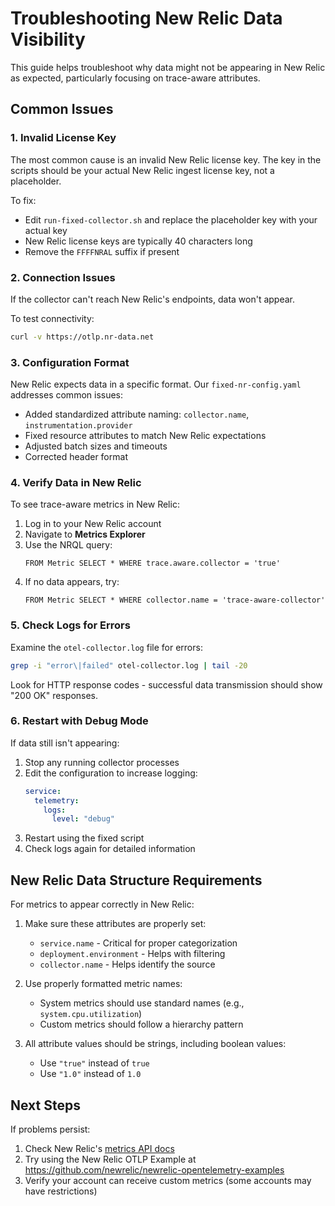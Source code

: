# Troubleshooting New Relic Data Visibility

This guide helps troubleshoot why data might not be appearing in New Relic as expected, particularly focusing on trace-aware attributes.

## Common Issues

### 1. Invalid License Key

The most common cause is an invalid New Relic license key. The key in the scripts should be your actual New Relic ingest license key, not a placeholder.

To fix:
- Edit `run-fixed-collector.sh` and replace the placeholder key with your actual key
- New Relic license keys are typically 40 characters long
- Remove the `FFFFNRAL` suffix if present

### 2. Connection Issues

If the collector can't reach New Relic's endpoints, data won't appear.

To test connectivity:
```bash
curl -v https://otlp.nr-data.net
```

### 3. Configuration Format

New Relic expects data in a specific format. Our `fixed-nr-config.yaml` addresses common issues:

- Added standardized attribute naming: `collector.name`, `instrumentation.provider`
- Fixed resource attributes to match New Relic expectations
- Adjusted batch sizes and timeouts
- Corrected header format

### 4. Verify Data in New Relic

To see trace-aware metrics in New Relic:

1. Log in to your New Relic account
2. Navigate to **Metrics Explorer**
3. Use the NRQL query:
   ```
   FROM Metric SELECT * WHERE trace.aware.collector = 'true'
   ```
4. If no data appears, try:
   ```
   FROM Metric SELECT * WHERE collector.name = 'trace-aware-collector'
   ```

### 5. Check Logs for Errors

Examine the `otel-collector.log` file for errors:

```bash
grep -i "error\|failed" otel-collector.log | tail -20
```

Look for HTTP response codes - successful data transmission should show "200 OK" responses.

### 6. Restart with Debug Mode

If data still isn't appearing:

1. Stop any running collector processes
2. Edit the configuration to increase logging:
   ```yaml
   service:
     telemetry:
       logs:
         level: "debug"
   ```
3. Restart using the fixed script
4. Check logs again for detailed information

## New Relic Data Structure Requirements

For metrics to appear correctly in New Relic:

1. Make sure these attributes are properly set:
   - `service.name` - Critical for proper categorization
   - `deployment.environment` - Helps with filtering
   - `collector.name` - Helps identify the source

2. Use properly formatted metric names:
   - System metrics should use standard names (e.g., `system.cpu.utilization`)
   - Custom metrics should follow a hierarchy pattern

3. All attribute values should be strings, including boolean values:
   - Use `"true"` instead of `true`
   - Use `"1.0"` instead of `1.0`

## Next Steps

If problems persist:

1. Check New Relic's [metrics API docs](https://docs.newrelic.com/docs/apis/nerdgraph/examples/nerdgraph-metrics-api-tutorial/)
2. Try using the New Relic OTLP Example at https://github.com/newrelic/newrelic-opentelemetry-examples
3. Verify your account can receive custom metrics (some accounts may have restrictions)